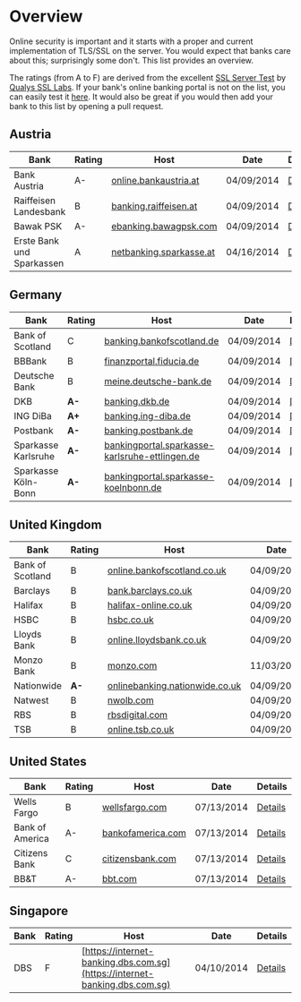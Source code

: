 # Overview

Online security is important and it starts with a proper and current 
implementation of TLS/SSL on the server. You would expect that banks care 
about this; surprisingly some don't. This list provides an overview.

The ratings (from A to F) are derived from the excellent [SSL Server Test](https://www.ssllabs.com/ssltest/) by [Qualys SSL Labs](https://www.ssllabs.com).
If your bank's online banking portal is not on the list, you can easily
test it [here](https://www.ssllabs.com/ssltest/). It would also be great
if you would then add your bank to this list by opening a pull request.

## Austria

| Bank | Rating | Host  | Date | Details |
| ---- | ------ | ----- | ---- | ------- |
| Bank Austria | A- | [online.bankaustria.at](https://online.bankaustria.at) | 04/09/2014 | [Details](https://www.ssllabs.com/ssltest/analyze.html?d=online.bankaustria.at) |
| Raiffeisen Landesbank | B | [banking.raiffeisen.at](https://banking.raiffeisen.at) | 04/09/2014 | [Details](https://www.ssllabs.com/ssltest/analyze.html?d=banking.raiffeisen.at) |
| Bawak PSK | A- | [ebanking.bawagpsk.com](https://ebanking.bawagpsk.com) | 04/09/2014 | [Details](https://www.ssllabs.com/ssltest/analyze.html?d=ebanking.bawagpsk.com) |
| Erste Bank und Sparkassen | A | [netbanking.sparkasse.at](https://netbanking.sparkasse.at) | 04/16/2014 | [Details](https://www.ssllabs.com/ssltest/analyze.html?d=netbanking.sparkasse.at) |

## Germany

| Bank | Rating | Host  | Date | Details |
| ---- | ------ | ----- | ---- | ------- |
| Bank of Scotland | C | [banking.bankofscotland.de](https://banking.bankofscotland.de) | 04/09/2014 | [Details](https://www.ssllabs.com/ssltest/analyze.html?d=banking.bankofscotland.de) |
| BBBank | B | [finanzportal.fiducia.de](https://finanzportal.fiducia.de) | 04/09/2014 | [Details](https://www.ssllabs.com/ssltest/analyze.html?d=finanzportal.fiducia.de) |
| Deutsche Bank | B | [meine.deutsche-bank.de](https://meine.deutsche-bank.de) | 04/09/2014 | [Details](https://www.ssllabs.com/ssltest/analyze.html?d=meine.deutsche-bank.de) |
| DKB | **A-** | [banking.dkb.de](https://banking.dkb.de) | 04/09/2014 | [Details](https://www.ssllabs.com/ssltest/analyze.html?d=banking.dkb.de) |
| ING DiBa | **A+** | [banking.ing-diba.de](https://banking.ing-diba.de) | 04/09/2014 | [Details](https://www.ssllabs.com/ssltest/analyze.html?d=banking.ing-diba.de) |
| Postbank | **A-** | [banking.postbank.de](https://banking.postbank.de) | 04/09/2014 | [Details](https://www.ssllabs.com/ssltest/analyze.html?d=banking.postbank.de) |
| Sparkasse Karlsruhe | **A-** | [bankingportal.sparkasse-karlsruhe-ettlingen.de](https://bankingportal.sparkasse-karlsruhe-ettlingen.de) | 04/09/2014 | [Details](https://www.ssllabs.com/ssltest/analyze.html?d=bankingportal.sparkasse-karlsruhe-ettlingen.de) |
| Sparkasse Köln-Bonn | **A-** | [bankingportal.sparkasse-koelnbonn.de](https://bankingportal.sparkasse-koelnbonn.de) | 04/09/2014 | [Details](https://www.ssllabs.com/ssltest/analyze.html?d=bankingportal.sparkasse-koelnbonn.de) |

## United Kingdom

| Bank | Rating | Host  | Date | Details |
| ---- | ------ | ----- | ---- | ------- |
| Bank of Scotland | B | [online.bankofscotland.co.uk](https://online.bankofscotland.co.uk) | 04/09/2014 | [Details](https://www.ssllabs.com/ssltest/analyze.html?d=online.bankofscotland.co.uk) |
| Barclays | B | [bank.barclays.co.uk](https://bank.barclays.co.uk) | 04/09/2014 | [Details](https://www.ssllabs.com/ssltest/analyze.html?d=bank.barclays.co.uk) |
| Halifax | B | [halifax-online.co.uk](https://halifax-online.co.uk) | 04/09/2014 | [Details](https://www.ssllabs.com/ssltest/analyze.html?d=halifax-online.co.uk) | 
| HSBC | B | [hsbc.co.uk](https://hsbc.co.uk) | 04/09/2014 | [Details](https://www.ssllabs.com/ssltest/analyze.html?d=hsbc.co.uk) |
| Lloyds Bank | B | [online.lloydsbank.co.uk](https://online.lloydsbank.co.uk) | 04/09/2014 | [Details](https://www.ssllabs.com/ssltest/analyze.html?d=online.lloydsbank.co.uk) |
| Monzo Bank | B | [monzo.com](https://monzo.com/) | 11/03/2019 | [Details](https://www.ssllabs.com/ssltest/analyze.html?d=monzo.com) |
| Nationwide | **A-** | [onlinebanking.nationwide.co.uk](https://onlinebanking.nationwide.co.uk) | 04/09/2014 | [Details](https://www.ssllabs.com/ssltest/analyze.html?d=onlinebanking.nationwide.co.uk) |
| Natwest | B | [nwolb.com](https://nwolb.com.com) | 04/09/2014 | [Details](https://www.ssllabs.com/ssltest/analyze.html?d=nwolb.com) |
| RBS | B | [rbsdigital.com](https://rbsdigital.com) | 04/09/2014 | [Details](https://www.ssllabs.com/ssltest/analyze.html?d=rbsdigital.com) |
| TSB | B | [online.tsb.co.uk](https://online.tsb.co.uk) | 04/09/2014 | [Details](https://www.ssllabs.com/ssltest/analyze.html?d=online.tsb.co.uk) |


## United States

| Bank | Rating | Host  | Date | Details |
| ---- | ------ | ----- | ---- | ------- |
| Wells Fargo | B | [wellsfargo.com](https://www.wellsfargo.com) | 07/13/2014 | [Details](https://www.ssllabs.com/ssltest/analyze.html?d=wellsfargo.com) |
| Bank of America | A- | [bankofamerica.com](https://www.bankofamerica.com) | 07/13/2014 | [Details](https://www.ssllabs.com/ssltest/analyze.html?d=bankofamerica.com) |
| Citizens Bank | C | [citizensbank.com](https://www.citizensbank.com) | 07/13/2014 | [Details](https://www.ssllabs.com/ssltest/analyze.html?d=citizensbank.com) |
| BB&T | A- | [bbt.com](https://www.bbt.com) | 07/13/2014 | [Details](https://www.ssllabs.com/ssltest/analyze.html?d=bbt.com) |


## Singapore

| Bank | Rating | Host  | Date | Details |
| ---- | ------ | ----- | ---- | ------- |
| DBS | F | [https://internet-banking.dbs.com.sg](https://internet-banking.dbs.com.sg) | 04/10/2014 | [Details](https://www.ssllabs.com/ssltest/analyze.html?d=https%3A%2F%2Finternet-banking.dbs.com.sg) |
